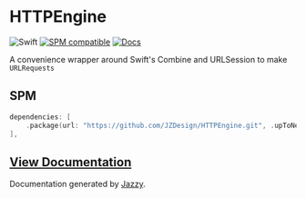 # HTTPEngine
![Swift](https://github.com/JZDesign/HTTPEngine/workflows/Swift/badge.svg) [![SPM compatible](https://img.shields.io/badge/SPM-compatible-e66f20.svg?style=flat)](https://github.com/apple/swift-package-manager) [![Docs](https://img.shields.io/badge/Jazzy-Documentation-634fb3.svg?style=flat)](https://jzdesign.github.io/HTTPEngine/) 

A convenience wrapper around Swift's Combine and URLSession to make `URLRequests`

## SPM
```swift
dependencies: [
    .package(url: "https://github.com/JZDesign/HTTPEngine.git", .upToNextMajor(from: "0.2.0"))
],
```

## [View Documentation](https://jzdesign.github.io/HTTPEngine/)

Documentation generated by [Jazzy](https://github.com/realm/jazzy).
